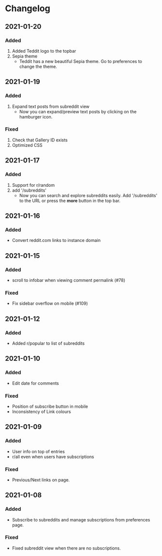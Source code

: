 # Changelog
## 2021-01-20
### Added
1. Added Teddit logo to the topbar
2. Sepia theme
     - Teddit has a new beautiful Sepia theme. Go to preferences to change the theme.
## 2021-01-19
### Added
1. Expand text posts from subreddit view
    - Now you can expand/preview text posts by clicking on the hamburger icon.
### Fixed
1. Check that Gallery ID exists
2. Optimized CSS
## 2021-01-17
### Added
1. Support for r/random
2. add '/subreddits'
    - Now you can search and explore subreddits easily. Add '/subreddits' to the URL or press the **more** button in the top bar.
## 2021-01-16
### Added
- Convert reddit.com links to instance domain
## 2021-01-15
### Added
-  scroll to infobar when viewing comment permalink (#78) 
### Fixed
- Fix sidebar overflow on mobile (#109)
## 2021-01-12
### Added
- Added r/popular to list of subreddits
## 2021-01-10
### Added
- Edit date for comments
### Fixed
- Position of subscribe button in mobile
- Inconsistency of Link colours
## 2021-01-09
### Added
- User info on top of entries
- r/all even when users have subscriptions
### Fixed
- Previous/Next links on page.
## 2021-01-08
### Added
- Subscribe to subreddits and manage subscriptions from preferences page.
### Fixed
- Fixed subreddit view when there are no subscriptions.








